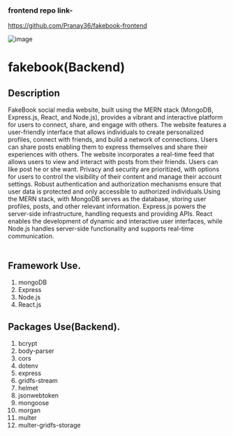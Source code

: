 ### frontend repo link- 
https://github.com/Pranay36/fakebook-frontend
<br/>

![image](https://github.com/Pranay36/fakebook-frontend/assets/98728524/368738d7-8545-43b9-a6cc-63842e676edd)

# fakebook(Backend)

## Description
FakeBook social media website, built using the MERN stack (MongoDB, Express.js, React, and Node.js), provides a vibrant and interactive platform for users to connect, share, and engage with others. The website features a user-friendly interface that allows individuals to create personalized profiles, connect with friends, and build a network of connections. Users can share posts enabling them to express themselves and share their experiences with others. The website incorporates a real-time feed that allows users to view and interact with posts from their friends. Users can like post he or she want. Privacy and security are prioritized, with options for users to control the visibility of their content and manage their account settings. Robust authentication and authorization mechanisms ensure that user data is protected and only accessible to authorized individuals.Using the MERN stack, with MongoDB serves as the database, storing user profiles, posts, and other relevant information. Express.js powers the server-side infrastructure, handling requests and providing APIs. React enables the development of dynamic and interactive user interfaces, while Node.js handles server-side functionality and supports real-time communication.
<br />
<br />

## Framework Use.
1. mongoDB
2. Express
3. Node.js
4. React.js

## Packages Use(Backend).
1.  bcrypt
2.  body-parser
3.  cors
4.  dotenv
5.  express
6.  gridfs-stream
7.  helmet
8.  jsonwebtoken
9.  mongoose
10.  morgan
11.  multer
12.  multer-gridfs-storage
